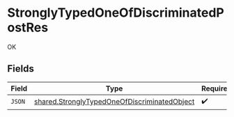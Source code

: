 # StronglyTypedOneOfDiscriminatedPostRes

OK


## Fields

| Field                                                                                                               | Type                                                                                                                | Required                                                                                                            | Description                                                                                                         |
| ------------------------------------------------------------------------------------------------------------------- | ------------------------------------------------------------------------------------------------------------------- | ------------------------------------------------------------------------------------------------------------------- | ------------------------------------------------------------------------------------------------------------------- |
| `JSON`                                                                                                              | [shared.StronglyTypedOneOfDiscriminatedObject](../../../pkg/models/shared/stronglytypedoneofdiscriminatedobject.md) | :heavy_check_mark:                                                                                                  | N/A                                                                                                                 |